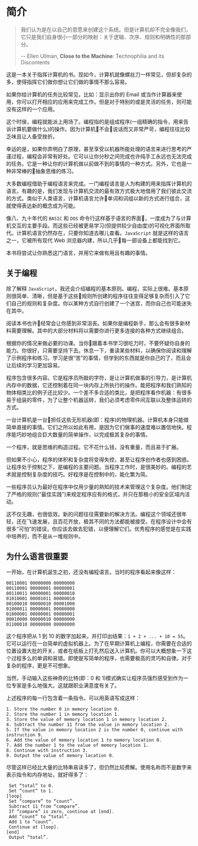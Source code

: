 # 简介

> 我们认为是在以自己的意愿来创建这个系统。但是计算机却不完全像我们，它只是我们自身很小一部分的映射：关于逻辑、次序、规则和明确性的那部分。
>
> -- Ellen Ullman, **Close to the Machine**: Technophilia and its Discontents

这是一本关于指挥计算机的书。现如今，计算机就像螺丝刀一样常见，但却复杂的多，使得指挥它们做你想让它们做的事情不那么容易。

如果你给计算机的任务比较常见，比如：显示出你的 Email 或当作计算器来使用，你可以打开相应的应用来完成工作。但是对于特别的或是灵活的任务，则可能没有这样的一个应用。

这个时侯，编程就能派上用场了。编程指的是组成程序(一组精确的指令，用来告诉计算机要做什么)的操作。因为计算机不会说话而又非常严苛，编程往往比较乏味且让人备受挫折。

幸运的是，如果你弄明白了原理，甚至享受以机器所能处理的语言来进行思考的严谨过程，编程会非常有好处。它可以让你分秒之间完成也许纯手工永远也无法完成的任务。它是一种让你的计算机做以前做不到的事情的一种方式。另外，它也是一种非常棒的抽象思维的练习。

大多数编程借助于编程语言来完成。一门编程语言是人为构建的用来指挥计算机的语言。有趣的是，我们发现与计算机交流的最有效方式极大地借用了我们彼此交流的方式。类似于人类语言，计算机语言允许单词和词组以新的方式进行组合，这就使得表达新的概念成为可能。

像八、九十年代的 `BASIC` 和 `DOS` 命令行这样基于语言的界面，一度成为了与计算机交互的主要手段。而这些已经被更易学习(但提供较少自由度)的可视化界面所取代。计算机语言仍然存在，只要你知道去哪儿查看。`JavaScript` 就是这样的语言之一，它被所有现代 Web 浏览器内建，所以几乎每一部设备上都能找到它。

本书将尝试让你熟悉这门语言，并用它来做有用且有趣的事情。

## 关于编程

除了解释 `JavaScript`，我还会介绍编程的基本原则。编程，实际上很难。基本原则很简单、清晰，但是基于这些规则所创建的程序往往变得足够复杂而引入了它们自己的规则和复杂度。你以某种方式自行创建了一个迷宫，而你自己也可能迷失在其中。

阅读本书也许经常会让你感到非常沮丧。如果你是编程新手，那么会有很多新材料需要理解。其中的大部分材料将以需要你进行更多连接的各种方式继续组合。

根据你的情况来做必要的功课。当你跟着本书学习很吃力时，不要怀疑你自身的能力。你很好，只需要坚持下去。休息一下，重读某些材料，以确保你阅读和理解了示例程序和练习。学习是很“苦”的事情，但学到的东西就是你自己的了，而且会让后续的学习更加容易。

程序包含很多内容。它是程序员所敲的字符，是让计算机做事的引导力，是计算机内存中的数据，它还控制着在同一块内存上所执行的操作。能把程序和我们熟知的物体相类比的例子还比较少。一个差不多合适的类比，是把程序看作机器：有很多易于组装的零件，为了让整个机器运转，我们必须考虑零件间互联以及整体运转的方式。

一台计算机是一台担任这些无形机器(即：程序)的物理机器。计算机本身只能做简单直接的事情。它们之所以如此有用，是因为它们做事的速度难以置信地快。程序能巧妙地组合巨大数量的简单操作，以完成极其复杂的事情。

一个程序，就是思维的构造过程。它不花什么钱，没有重量，而且易于扩展。

但如果不小心，程序的体积和复杂度将变得失控，甚至让程序创作者也感到困惑。让程序处于控制之下，是编程的主要问题。当程序工作时，是很美妙的。编程的艺术就是控制复杂度的技巧。好程序是在控制中的，能化繁为简。

一些程序员认为最好在程序中仅用少量的熟知的技术来管理这个复杂度。他们制定了严格的规则(“最佳实践”)来规定程序应有的格式，并只在那极小的安全区域内活动。

这不仅无趣，也很低效。新的问题往往需要新的解决方法。编程这个领域还很年轻，还在飞速发展，且百花齐放，极其不同的方法都能被接受。在程序设计中会有很多“可怕”的错误，你应该去做去犯错，以便理解它们。优秀程序的感觉是在实践中培养的，而不是从一堆规则中。

## 为什么语言很重要

一开始，在计算机诞生之初，还没有编程语言。当时的程序看起来像这样：

```
00110001 00000000 00000000
00110001 00000001 00000001
00110011 00000001 00000010
01010001 00001011 00000010
00100010 00000010 00001000
01000011 00000001 00000000
01000001 00000001 00000001
00010000 00000010 00000000
01100010 00000000 00000000
```

这个程序把从 1 到 10 的数字加起来，并打印出结果：`1 + 2 + ... + 10 = 55`。它可以运行在一台简单的虚拟机器上。为了在早期计算机上编程，你需要在合适的位置设置大批的开关，或者在纸板上打孔然后送入计算机。你可以大概想象一下这个过程多么的单调和易错。即使是写简单的程序，也需要极高的灵巧和自律。对于复杂的程序，更是不可想象。

当然，手动输入这些神奇的比特(即：0 和 1)模式确实让程序员强烈感受到作为一位专家是多么地强大。这就跟职业满意度有关了。

上述程序的每一行包含着一条指令。可以用英语写成这样：

```
1. Store the number 0 in memory location 0.
2. Store the number 1 in memory location 1.
3. Store the value of memory location 1 in memory location 2.
4. Subtract the number 11 from the value in memory location 2.
5. If the value in memory location 2 is the number 0, continue with instruction 9.
6. Add the value of memory location 1 to memory location 0.
7. Add the number 1 to the value of memory location 1.
8. Continue with instruction 3.
9. Output the value of memory location 0.
```

尽管这样已经比大量的比特串易读多了，但仍然比较费解。使用名称而不是数字来表示指令和内存地址，就好得多了：

```
 Set “total” to 0.
 Set “count” to 1.
[loop]
 Set “compare” to “count”.
 Subtract 11 from “compare”.
 If “compare” is zero, continue at [end].
 Add “count” to “total”.
 Add 1 to “count”.
 Continue at [loop].
[end]
 Output “total”.
```
